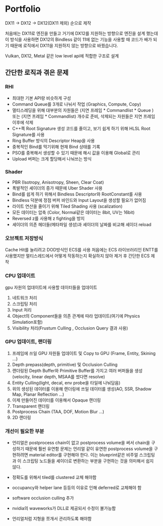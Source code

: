 
# Portfolio

DX11 -> DX12 -> DX12(DX11 제외) 순으로 제작

처음에는 DX11로 엔진을 만들고 거기에 DX12를 지원하는 방향으로 엔진을 설계 했는데 이 방식을 사용하면 DX12의 Bindless 같이 11에 없는 기능을 사용할 때 코드가 배가 되기 때문에 
로직에서 DX11을 지원하지 않는 방향으로 바꿨습니다.

Vulkan, DX12, Metal 같은 low level api에 적합한 구조로 설계


## 간단한 로직과 겪은 문제

### RHI

- 최대한 기본 API랑 비슷하게 구성
- Command Queue를 3개로 나눠서 작업 (Graphics, Compute, Copy)
- 멀티스레딩을 위해 대부분의 자원들은 (지연 프레임 * Commandlist * Queue ) 또는 (지연 프레임 * Commandlist) 개수로 준비, 삭제되는 자원들은 지연 프레임 이후에 삭제
- C++쪽 Root Signature 생성 코드를 줄이고, 보기 쉽게 하기 위해 HLSL Root Signature를 사용
- Ring Buffer 방식의 Descriptor Heap을 사용
- 중복적인 Bind를 막기위해 현재 Bind 상태를 기록
- PSO를 중복해서 생성할 수 있기 때문에 해시 값을 이용해 Global로 관리
- Upload 버퍼는 크게 할당해서 나눠쓰는 방식


### Shader

- PBR (Isotropy, Anisotropy, Sheen, Clear Coat)
- 폭발적인 셰이더의 증가 때문에 Uber Shader 사용
- Bind를 쉽게 하기 위해서 Bindless Descriptor와 RootConstant를 사용
- Bindless 덕분에 정점 버퍼 바인드와 Input Layout을 생성할 필요가 없어짐
- 라이트 연산을 줄이기 위해 Tiled Shading 사용 (scalization)
- 모든 데이터는 압축 (Color, Normal같은 데이터는 8bit, UV는 16bit)
- Reversed z를 사용해 z fighting을 방지 
- 셰이더의 의존 헤더들(메타파일 생성)과 셰이더의 날짜를 비교해 셰이더 reload 


### 오브젝트 저장방식

Cache Hit를 늘리려고 DOD방식인 ECS를 사용
처음에는 ECS 라이브러리인 ENTT를 사용했지만 멀티스레드에서 어떻게 작동하는지 확실하지 않아 제거 후 간단한 ECS 제작


### CPU 업데이트 
gpu 자원의 업데이트에 사용할 데이터들을 업데이트


 1. 네트워크 처리
 2. 스크립팅 처리
 3. Input 처리
 4. Object의 Component들을 의존 관계에 따라 업데이트(여기에 Physics Simulation포함)
 5. Visibility 처리(Frustum Culling , Occlusion Query 결과 사용)


### GPU 업데이트, 랜더링

 1. 프레임에 쓰일 GPU 자원들 업데이트 및 Copy to GPU (Frame, Entity, Skining ...)
 2. Depth prepass(depth, primitive) 및 Occlusion Culling
 3. 랜더링된 Depth Buffer와 Primitive Buffer를 가지고 여러 버퍼들을 생성(velocity, linear depth, MSAA를 썼다면 resolve)
 4. Entity Culling(light, decal, env probe을 타일에 나눠담음)
 5. 위의 생성된 데이터를 이용해 랜더링에 쓰일 데이터를 생성(AO, SSR, Shadow Map, Planar Reflection ...)
 6. 이제 만들어진 데이터를 이용해서 Opaque 랜더링
 7. Transparent 랜더링
 8. Postprocess Chain (TAA, DOF, Motion Blur ...)
 9. 2D 랜더링


### 개선이 필요한 부분
- 언리얼은 postprocess chain이 없고 postprocess volume을 써서 chain을 구성하기 때문에 훨씬 유연함
문제는 언리얼 같이 유연한 postprocess volume을 구현하려면 material editor를 구현해야 한다. 이는 blueprint같은 비주얼 스크립팅과 이 스크립팅 노드들을 셰이더로 변환하는 부분을 구현하는 것을 의미해서 쉽지 않다.

- 정확도를 위해서 tiled를 clustered 교체 해야함
- occupancy와 helper lane 등등의 이유로 인해 deferred로 교체해야 함
- software occlusion culling 추가
- nvidia의 waveworks가 DLL로 제공되서 수정이 불가능함
- 언리얼처럼 지형을 쪼개서 관리하도록 해야함

